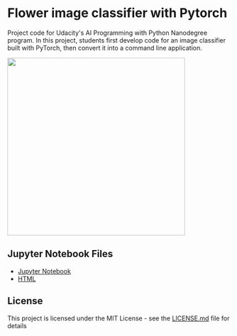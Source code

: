 # Flower image classifier with Pytorch

Project code for Udacity's AI Programming with Python Nanodegree program. In this project, students first develop code for an image classifier built with PyTorch, then convert it into a command line application.

<img src="https://github.com/MSWagner/Flower-Classifier-Pytorch/blob/master/assets/prediction.png" width="400">

## Jupyter Notebook Files

- [Jupyter Notebook](https://github.com/MSWagner/Flower-Classifier-Pytorch/blob/master/Image%20Classifier%20Project.ipynb)
- [HTML](https://github.com/MSWagner/Flower-Classifier-Pytorch/blob/master/Image%20Classifier%20Project.html)

## License
This project is licensed under the MIT License - see the [LICENSE.md](LICENSE.md) file for details
